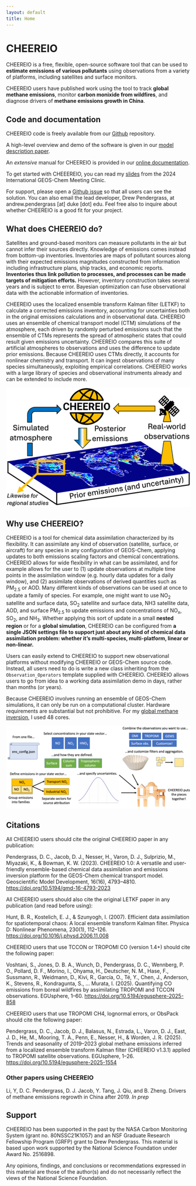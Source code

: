 ```yaml
---
layout: default
title: Home
---
```


# CHEEREIO

CHEEREIO is a free, flexible, open-source software tool that can be used to **estimate emissions of various pollutants** using observations from a variety of platforms, including satellites and surface monitors. 

CHEEREIO users have published work using the tool to track **global methane emissions**, monitor **carbon monixide from wildfires**, and diagnose drivers of **methane emissions growth in China**.

## Code and documentation

CHEEREIO code is freely available from our [Github](https://https://github.com/drewpendergrass/CHEEREIO) repository. 

A high-level overview and demo of the software is given in our [model description paper](https://doi.org/10.5194/gmd-16-4793-2023). 

An *extensive* manual for CHEEREIO is provided in our [online documentation](https://cheereio.readthedocs.io). 

To get started with CHEEEREIO, you can read my [slides](http://drewpendergrass.com/2024_06_10_pendergrass_cheereio_IGC_clinic.pptx) from the 2024 International GEOS-Chem Meeting Clinic.

For support, please open a [Github issue](https://github.com/drewpendergrass/CHEEREIO/issues) so that all users can see the solution. You can also email the lead developer, Drew Pendergrass, at andrew.pendergrass [at] duke [dot] edu. Feel free also to inquire about whether CHEEREIO is a good fit for your project.


## What does CHEEREIO do?

Satellites and ground-based monitors can measure pollutants in the air but cannot infer their sources directly. Knowledge of emissions comes instead from bottom-up inventories. Inventories are maps of pollutant sources along with their expected emissions magnitudes constructed from information including infrastructure plans, ship tracks, and economic reports. **Inventories thus link pollution to processes, and processes can be made targets of mitigation efforts.** However, inventory construction takes several years and is subject to error. Bayesian optimization can fuse observational data with the actionable information of inventories. 

CHEEREIO uses the localized ensemble transform Kalman filter (LETKF) to calculate a corrected emissions inventory, accounting for uncertainties both in the original emissions calculations and in observational data. CHEEREIO uses an ensemble of chemical transport model (CTM) simulations of the atmosphere, each driven by randomly perturbed emissions such that the ensemble of CTMs represents the spread of atmospheric states that could result given emissions uncertainty. CHEEREIO compares this suite of artificial atmospheres to observations and uses the difference to update prior emissions. Because CHEEREIO uses CTMs directly, it accounts for nonlinear chemistry and transport. It can ingest observations of many species simultaneously, exploiting empirical correlations. CHEEREIO works with a large library of species and observational instruments already and can be extended to include more.

![Demonstration of the CHEEREIO workflow](/assets/cheereio_concept.png)

## Why use CHEEREIO?

CHEEREIO is a tool for chemical data assimilation characterized by its flexibility. It can assimilate any kind of observation (satellite, surface, or aircraft) for any species in any configuration of GEOS-Chem, applying updates to both emissions scaling factors and chemical concentrations. CHEEREIO allows for wide flexibility in what can be assimilated, and for example allows for the user to (1) update observations at multiple time points in the assimilation window (e.g. hourly data updates for a daily window), and (2) assimilate observations of derived quantities such as PM<sub>2.5</sub> or AOD. Many different kinds of observations can be used at once to update a family of species. For example, one might want to use NO<sub>2</sub> satellite and surface data, SO<sub>2</sub> satellite and surface data, NH3 satellite data, AOD, and surface PM<sub>2.5</sub> to update emissions and concentrations of NO<sub>x</sub>, SO<sub>2</sub>, and NH<sub>3</sub>. Whether applying this sort of update in a small **nested region** or for a **global simulation**, CHEEREIO can be configured from **a single JSON settings file to support just about any kind of chemical data assimilation problem: whether it’s multi-species, multi-platform, linear or non-linear.**

Users can easily extend to CHEEREIO to support new observational platforms without modifying CHEEREIO or GEOS-Chem source code. Instead, all users need to do is write a new class inheriting from the ``Observation_Operators`` template supplied with CHEEREIO. CHEEREIO allows users to go from idea to a working data assimilation demo in days, rather than months (or years).

Because CHEEREIO involves running an ensemble of GEOS-Chem simulations, it can only be run on a computational cluster. Hardware requirements are substantial but not prohibitive. For my [global methane inversion](https://doi.org/10.5194/egusphere-2025-1554), I used 48 cores. 

![Infographic on creating a CHEEREIO simulation](/assets/customization-1536x690.png)

## Citations

All CHEEREIO users should cite the original CHEEREIO paper in any publication:

Pendergrass, D. C., Jacob, D. J., Nesser, H., Varon, D. J., Sulprizio, M., Miyazaki, K., & Bowman, K. W. (2023). CHEEREIO 1.0: A versatile and user-friendly ensemble-based chemical data assimilation and emissions inversion platform for the GEOS-Chem chemical transport model. Geoscientific Model Development, 16(16), 4793–4810. https://doi.org/10.5194/gmd-16-4793-2023

All CHEEREIO users should also cite the original LETKF paper in any publication (and read before using):

Hunt, B. R., Kostelich, E. J., & Szunyogh, I. (2007). Efficient data assimilation for spatiotemporal chaos: A local ensemble transform Kalman filter. Physica D: Nonlinear Phenomena, 230(1), 112–126. https://doi.org/10.1016/j.physd.2006.11.008

CHEEREIO users that use TCCON or TROPOMI CO (version 1.4+) should cite the following paper:

Voshtani, S., Jones, D. B. A., Wunch, D., Pendergrass, D. C., Wennberg, P. O., Pollard, D. F., Morino, I., Ohyama, H., Deutscher, N. M., Hase, F., Sussmann, R., Weidmann, D., Kivi, R., García, O., Té, Y., Chen, J., Anderson, K., Stevens, R., Kondragunta, S., … Murata, I. (2025). Quantifying CO emissions from boreal wildfires by assimilating TROPOMI and TCCON observations. EGUsphere, 1–60. https://doi.org/10.5194/egusphere-2025-858

CHEEREIO users that use TROPOMI CH4, lognormal errors, or ObsPack should cite the following paper:

Pendergrass, D. C., Jacob, D. J., Balasus, N., Estrada, L., Varon, D. J., East, J. D., He, M., Mooring, T. A., Penn, E., Nesser, H., & Worden, J. R. (2025). Trends and seasonality of 2019&ndash;2023 global methane emissions inferred from a localized ensemble transform Kalman filter (CHEEREIO v1.3.1) applied to TROPOMI satellite observations. EGUsphere, 1–26. https://doi.org/10.5194/egusphere-2025-1554

### Other papers using CHEEREIO

Li, Y, D. C. Pendergrass, D. J. Jacob, Y. Tang, J. Qiu, and B. Zheng. Drivers of methane emissions regrowth in China after 2019. *In prep*

## Support

CHEEREIO has been supported in the past by the NASA Carbon Monitoring System (grant no. 80NSSC21K1057) and an NSF Graduate Research Fellowship Program (GRFP) grant to Drew Pendergrass. This material is based upon work supported by the National Science Foundation under Award No. 2516898.

Any opinions, findings, and conclusions or recommendations expressed in this material are those of the author(s) and do not necessarily reflect the views of the National Science Foundation.
